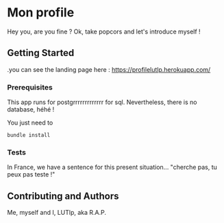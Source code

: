 # Mon profile

Hey you, are you fine ? Ok, take popcors and let's introduce myself !

## Getting Started

.you can see the landing page here : https://profilelutlp.herokuapp.com/

### Prerequisites

This app runs for postgrrrrrrrrrrrrr for sql. Nevertheless, there is no database, héhé !

You just need to

```
bundle install
```

### Tests

In France, we have a sentence for this present situation... "cherche pas, tu peux pas teste !"


## Contributing and Authors

Me, myself and I, LUTlp, aka R.A.P.

